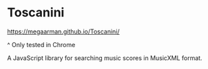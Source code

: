 # Toscanini

https://megaarman.github.io/Toscanini/

^ Only tested in Chrome

A JavaScript library for searching music scores in MusicXML format.
